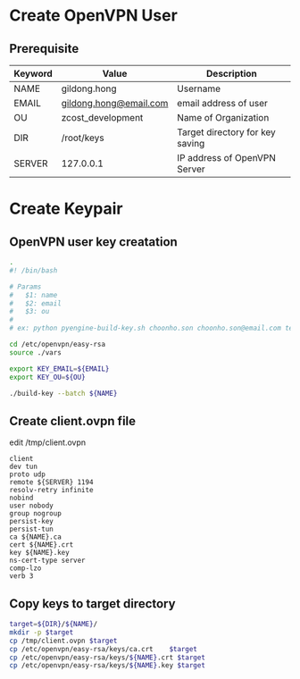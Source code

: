 # Create OpenVPN User 


## Prerequisite

Keyword | Value         | Description
----    | ----          | ----
NAME    | gildong.hong  | Username
EMAIL   | gildong.hong@email.com    | email address of user
OU      | zcost_development         | Name of Organization
DIR     | /root/keys                | Target directory for key saving
SERVER  | 127.0.0.1                 | IP address of OpenVPN Server

# Create Keypair

## OpenVPN user key creatation

~~~bash
.
#! /bin/bash

# Params
#   $1: name
#   $2: email
#   $3: ou
#
# ex: python pyengine-build-key.sh choonho.son choonho.son@email.com test-department

cd /etc/openvpn/easy-rsa
source ./vars

export KEY_EMAIL=${EMAIL}
export KEY_OU=${OU}

./build-key --batch ${NAME}
~~~

## Create client.ovpn file

edit /tmp/client.ovpn

~~~text
client
dev tun
proto udp
remote ${SERVER} 1194
resolv-retry infinite
nobind
user nobody
group nogroup
persist-key
persist-tun
ca ${NAME}.ca
cert ${NAME}.crt
key ${NAME}.key
ns-cert-type server
comp-lzo
verb 3
~~~

## Copy keys to target directory

~~~bash
target=${DIR}/${NAME}/
mkdir -p $target
cp /tmp/client.ovpn $target
cp /etc/openvpn/easy-rsa/keys/ca.crt    $target
cp /etc/openvpn/easy-rsa/keys/${NAME}.crt $target
cp /etc/openvpn/easy-rsa/keys/${NAME}.key $target
~~~
